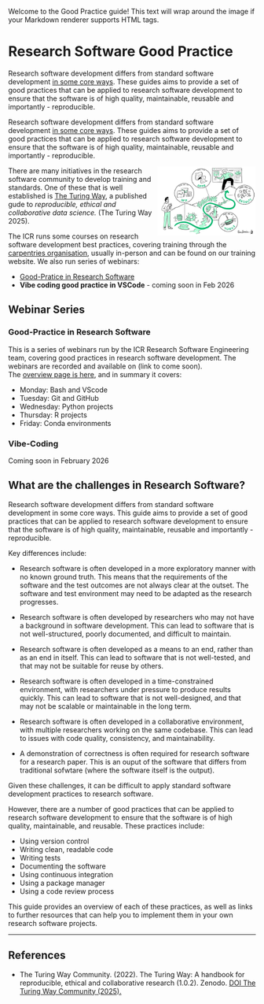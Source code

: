 Welcome to the Good Practice guide! This text will wrap around the image if your Markdown renderer supports HTML tags.

# Research Software Good Practice

Research software development differs from standard software development [in some core ways](#what-are-the-challenges-in-research-software). These guides aims to provide a set of good practices that can be applied to research software development to ensure that the software is of high quality, maintainable, reusable and importantly - reproducible.

Research software development differs from standard software development [in some core ways](#what-are-the-challenges-in-research-software). These guides aims to provide a set of good practices that can be applied to research software development to ensure that the software is of high quality, maintainable, reusable and importantly - reproducible.

<a href="https://book.the-turing-way.org/"><img src="assets/turing.png" alt="Turing Logo" align="right" width="200"/></a>
There are many initiatives in the research software community to develop training and standards. One of these that is well established is [The Turing Way](https://book.the-turing-way.org/), a published gude to *reproducible, ethical and collaborative data science.* (The Turing Way 2025).

The ICR runs some courses on research software development best practices, covering training through the [carpentries organisation](https://carpentries.org/), usually in-person and can be found on our training website. We also run series of webinars:
- [Good-Pratice in Research Software](#good-practice-in-research-software-webinar-series)
- **Vibe coding good practice in VSCode** - coming soon in Feb 2026

## Webinar Series

### Good-Practice in Research Software
This is a series of webinars run by the ICR Research Software Engineering team, covering good practices in research software development. The webinars are recorded and available on (link to come soon).  
The [overview page is here](good/overview.md), and in summary it covers:  
- Monday: Bash and VScode
- Tuesday: Git and GitHub
- Wednesday: Python projects
- Thursday: R projects
- Friday: Conda environments

### Vibe-Coding
Coming soon in February 2026  

## What are the challenges in Research Software?

Research software development differs from standard software development in some core ways. This guide aims to provide a set of good practices that can be applied to research software development to ensure that the software is of high quality, maintainable, reusable and importantly - reproducible.

Key differences include:

- Research software is often developed in a more exploratory manner with no known ground truth. This means that the requirements of the software and the test outcomes are not always clear at the outset. The software and test environment may need to be adapted as the research progresses.

- Research software is often developed by researchers who may not have a background in software development. This can lead to software that is not well-structured, poorly documented, and difficult to maintain.

- Research software is often developed as a means to an end, rather than as an end in itself. This can lead to software that is not well-tested, and that may not be suitable for reuse by others.

- Research software is often developed in a time-constrained environment, with researchers under pressure to produce results quickly. This can lead to software that is not well-designed, and that may not be scalable or maintainable in the long term.

- Research software is often developed in a collaborative environment, with multiple researchers working on the same codebase. This can lead to issues with code quality, consistency, and maintainability.

- A demonstration of correctness is often required for research software for a research paper. This is an ouput of the software that differs from traditional sofwtare (where the software itself is the output).

Given these challenges, it can be difficult to apply standard software development practices to research software.

However, there are a number of good practices that can be applied to research software development to ensure that the software is of high quality, maintainable, and reusable. These practices include:
- Using version control
- Writing clean, readable code
- Writing tests
- Documenting the software
- Using continuous integration
- Using a package manager
- Using a code review process

This guide provides an overview of each of these practices, as well as links to further resources that can help you to implement them in your own research software projects.

---  

## References  
- The Turing Way Community. (2022). The Turing Way: A handbook for reproducible, ethical and collaborative research (1.0.2). Zenodo. [DOI The Turing Way Community (2025).](https://zenodo.org/records/15213042)  






